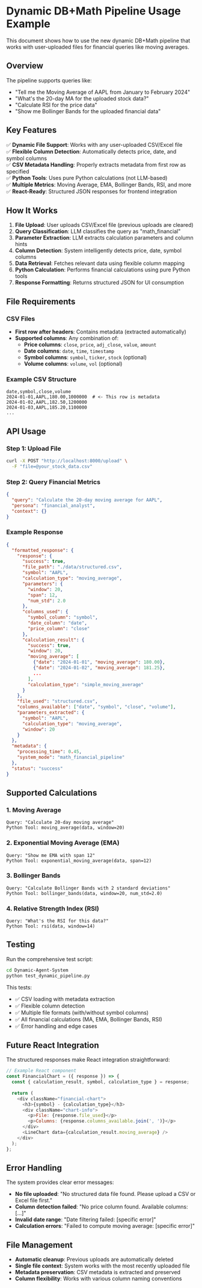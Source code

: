 # Dynamic DB+Math Pipeline Usage Example

This document shows how to use the new dynamic DB+Math pipeline that works with user-uploaded files for financial queries like moving averages.

## Overview

The pipeline supports queries like:
- "Tell me the Moving Average of AAPL from January to February 2024"
- "What's the 20-day MA for the uploaded stock data?"
- "Calculate RSI for the price data"
- "Show me Bollinger Bands for the uploaded financial data"

## Key Features

✅ **Dynamic File Support**: Works with any user-uploaded CSV/Excel file  
✅ **Flexible Column Detection**: Automatically detects price, date, and symbol columns  
✅ **CSV Metadata Handling**: Properly extracts metadata from first row as specified  
✅ **Python Tools**: Uses pure Python calculations (not LLM-based)  
✅ **Multiple Metrics**: Moving Average, EMA, Bollinger Bands, RSI, and more  
✅ **React-Ready**: Structured JSON responses for frontend integration  

## How It Works

1. **File Upload**: User uploads CSV/Excel file (previous uploads are cleared)
2. **Query Classification**: LLM classifies the query as "math_financial"
3. **Parameter Extraction**: LLM extracts calculation parameters and column hints
4. **Column Detection**: System intelligently detects price, date, symbol columns
5. **Data Retrieval**: Fetches relevant data using flexible column mapping
6. **Python Calculation**: Performs financial calculations using pure Python tools
7. **Response Formatting**: Returns structured JSON for UI consumption

## File Requirements

### CSV Files
- **First row after headers**: Contains metadata (extracted automatically)
- **Supported columns**: Any combination of:
  - **Price columns**: `close`, `price`, `adj_close`, `value`, `amount`
  - **Date columns**: `date`, `time`, `timestamp`
  - **Symbol columns**: `symbol`, `ticker`, `stock` (optional)
  - **Volume columns**: `volume`, `vol` (optional)

### Example CSV Structure
```csv
date,symbol,close,volume
2024-01-01,AAPL,180.00,1000000  # <- This row is metadata
2024-01-02,AAPL,182.50,1200000
2024-01-03,AAPL,185.20,1100000
...
```

## API Usage

### Step 1: Upload File
```bash
curl -X POST "http://localhost:8000/upload" \
  -F "file=@your_stock_data.csv"
```

### Step 2: Query Financial Metrics
```json
{
  "query": "Calculate the 20-day moving average for AAPL",
  "persona": "financial_analyst",
  "context": {}
}
```

### Example Response
```json
{
  "formatted_response": {
    "response": {
      "success": true,
      "file_path": "./data/structured.csv",
      "symbol": "AAPL",
      "calculation_type": "moving_average",
      "parameters": {
        "window": 20,
        "span": 12,
        "num_std": 2.0
      },
      "columns_used": {
        "symbol_column": "symbol",
        "date_column": "date", 
        "price_column": "close"
      },
      "calculation_result": {
        "success": true,
        "window": 20,
        "moving_average": [
          {"date": "2024-01-01", "moving_average": 180.00},
          {"date": "2024-01-02", "moving_average": 181.25},
          ...
        ],
        "calculation_type": "simple_moving_average"
      }
    },
    "file_used": "structured.csv",
    "columns_available": ["date", "symbol", "close", "volume"],
    "parameters_extracted": {
      "symbol": "AAPL",
      "calculation_type": "moving_average",
      "window": 20
    }
  },
  "metadata": {
    "processing_time": 0.45,
    "system_mode": "math_financial_pipeline"
  },
  "status": "success"
}
```

## Supported Calculations

### 1. Moving Average
```
Query: "Calculate 20-day moving average"
Python Tool: moving_average(data, window=20)
```

### 2. Exponential Moving Average (EMA)
```
Query: "Show me EMA with span 12"
Python Tool: exponential_moving_average(data, span=12)
```

### 3. Bollinger Bands
```
Query: "Calculate Bollinger Bands with 2 standard deviations"
Python Tool: bollinger_bands(data, window=20, num_std=2.0)
```

### 4. Relative Strength Index (RSI)
```
Query: "What's the RSI for this data?"
Python Tool: rsi(data, window=14)
```

## Testing

Run the comprehensive test script:
```bash
cd Dynamic-Agent-System
python test_dynamic_pipeline.py
```

This tests:
- ✅ CSV loading with metadata extraction
- ✅ Flexible column detection
- ✅ Multiple file formats (with/without symbol columns)
- ✅ All financial calculations (MA, EMA, Bollinger Bands, RSI)
- ✅ Error handling and edge cases

## Future React Integration

The structured responses make React integration straightforward:

```javascript
// Example React component
const FinancialChart = ({ response }) => {
  const { calculation_result, symbol, calculation_type } = response;
  
  return (
    <div className="financial-chart">
      <h3>{symbol} - {calculation_type}</h3>
      <div className="chart-info">
        <p>File: {response.file_used}</p>
        <p>Columns: {response.columns_available.join(', ')}</p>
      </div>
      <LineChart data={calculation_result.moving_average} />
    </div>
  );
};
```

## Error Handling

The system provides clear error messages:
- **No file uploaded**: "No structured data file found. Please upload a CSV or Excel file first."
- **Column detection failed**: "No price column found. Available columns: [...]"
- **Invalid date range**: "Date filtering failed: [specific error]"
- **Calculation errors**: "Failed to compute moving average: [specific error]"

## File Management

- **Automatic cleanup**: Previous uploads are automatically deleted
- **Single file context**: System works with the most recently uploaded file
- **Metadata preservation**: CSV metadata is extracted and preserved
- **Column flexibility**: Works with various column naming conventions 